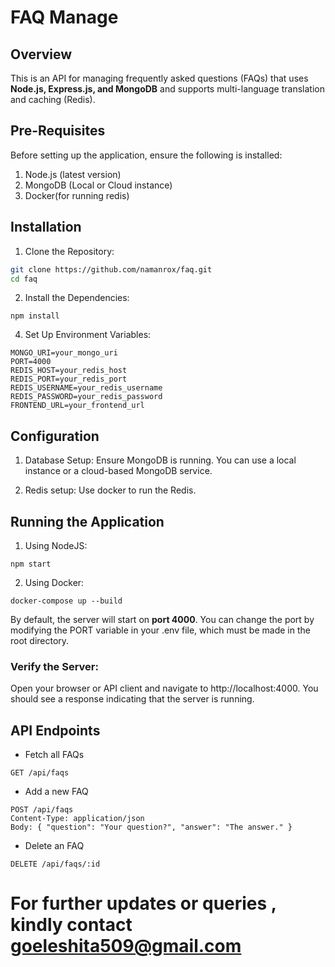 # FAQ Manage 

## Overview

This is an API for managing frequently asked questions (FAQs) that uses **Node.js, Express.js, and MongoDB** and supports multi-language translation and caching (Redis).

## Pre-Requisites

Before setting up the application, ensure the following is installed:

1. Node.js (latest version)
2. MongoDB (Local or Cloud instance)
3. Docker(for running redis)

## Installation

1. Clone the Repository:

```bash
git clone https://github.com/namanrox/faq.git
cd faq
```

2. Install the Dependencies:
```
npm install
```

4. Set Up Environment Variables:
```
MONGO_URI=your_mongo_uri
PORT=4000
REDIS_HOST=your_redis_host
REDIS_PORT=your_redis_port
REDIS_USERNAME=your_redis_username
REDIS_PASSWORD=your_redis_password
FRONTEND_URL=your_frontend_url
```

## Configuration
1. Database Setup: Ensure MongoDB is running. You can use a local instance or a cloud-based MongoDB service.

2. Redis setup: Use docker to run the Redis.

## Running the Application
1. Using NodeJS:
```
npm start
```
2. Using Docker:
```
docker-compose up --build
```
By default, the server will start on **port 4000**. You can change the port by modifying the PORT variable in your .env file, which must be made in the root directory.

### Verify the Server:
Open your browser or API client and navigate to http://localhost:4000. You should see a response indicating that the server is running.

## API Endpoints

- Fetch all FAQs
```
GET /api/faqs
```

- Add a new FAQ
```
POST /api/faqs
Content-Type: application/json
Body: { "question": "Your question?", "answer": "The answer." }
```

- Delete an FAQ
```
DELETE /api/faqs/:id
```
# For further updates or queries , kindly contact goeleshita509@gmail.com 
